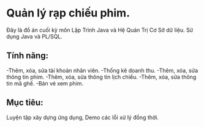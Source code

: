 # Quản lý rạp chiếu phim.
Đây là đồ án cuối kỳ môn Lập Trình Java và Hệ Quản Trị Cơ Sở dữ liệu. Sử dụng Java và PL/SQL.
## Tính năng:
-Thêm, xóa, sửa tài khoản nhân viên.
-Thống kê doanh thu.
-Thêm, xóa, sửa thông tin phim.
-Thêm, xóa, sửa thông tin lịch chiếu.
-Thêm, xóa, sửa thông tin mã ghế.
-Bán vé xem phim.
## Mục tiêu:
Luyện tập xây dựng ứng dụng, Demo các lỗi xử lý đồng thời.
